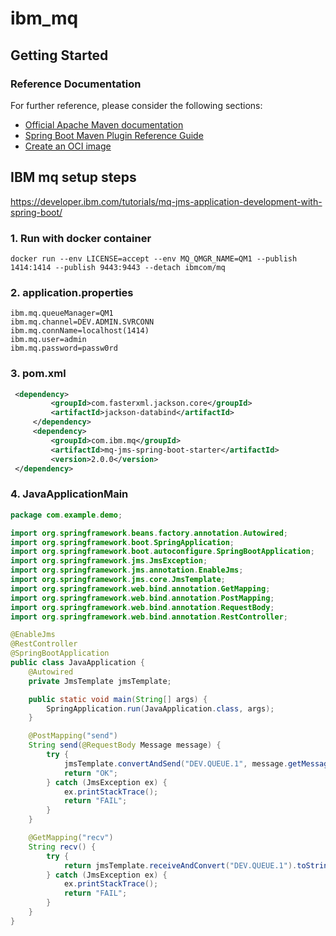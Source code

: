 # ibm_mq

## Getting Started

### Reference Documentation
For further reference, please consider the following sections:

* [Official Apache Maven documentation](https://maven.apache.org/guides/index.html)
* [Spring Boot Maven Plugin Reference Guide](https://docs.spring.io/spring-boot/docs/2.7.3/maven-plugin/reference/html/)
* [Create an OCI image](https://docs.spring.io/spring-boot/docs/2.7.3/maven-plugin/reference/html/#build-image)

## IBM mq setup steps
https://developer.ibm.com/tutorials/mq-jms-application-development-with-spring-boot/

### 1. Run with docker container
```shell
docker run --env LICENSE=accept --env MQ_QMGR_NAME=QM1 --publish 1414:1414 --publish 9443:9443 --detach ibmcom/mq
```

### 2. application.properties
```properties
ibm.mq.queueManager=QM1
ibm.mq.channel=DEV.ADMIN.SVRCONN
ibm.mq.connName=localhost(1414)
ibm.mq.user=admin
ibm.mq.password=passw0rd
```

### 3. pom.xml
```xml
 <dependency>
         <groupId>com.fasterxml.jackson.core</groupId>
         <artifactId>jackson-databind</artifactId>
     </dependency>
     <dependency>
         <groupId>com.ibm.mq</groupId>
         <artifactId>mq-jms-spring-boot-starter</artifactId>
         <version>2.0.0</version>
 </dependency>
```

### 4. JavaApplicationMain
```java
package com.example.demo;

import org.springframework.beans.factory.annotation.Autowired;
import org.springframework.boot.SpringApplication;
import org.springframework.boot.autoconfigure.SpringBootApplication;
import org.springframework.jms.JmsException;
import org.springframework.jms.annotation.EnableJms;
import org.springframework.jms.core.JmsTemplate;
import org.springframework.web.bind.annotation.GetMapping;
import org.springframework.web.bind.annotation.PostMapping;
import org.springframework.web.bind.annotation.RequestBody;
import org.springframework.web.bind.annotation.RestController;

@EnableJms
@RestController
@SpringBootApplication
public class JavaApplication {
    @Autowired
    private JmsTemplate jmsTemplate;

    public static void main(String[] args) {
        SpringApplication.run(JavaApplication.class, args);
    }

    @PostMapping("send")
    String send(@RequestBody Message message) {
        try {
            jmsTemplate.convertAndSend("DEV.QUEUE.1", message.getMessage());
            return "OK";
        } catch (JmsException ex) {
            ex.printStackTrace();
            return "FAIL";
        }
    }

    @GetMapping("recv")
    String recv() {
        try {
            return jmsTemplate.receiveAndConvert("DEV.QUEUE.1").toString();
        } catch (JmsException ex) {
            ex.printStackTrace();
            return "FAIL";
        }
    }
}
```
